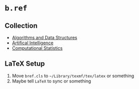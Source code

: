 # `b.ref`

## Collection

  - [Algorithms and Data Structures](https://github.com/d94ny/b.ref/raw/master/Algorithms/Algorithms.pdf)
  - [Artifical Intelligence](https://github.com/d94ny/b.ref/raw/master/Artificial%20Intelligence/AI.pdf)
  - [Computational Statistics](https://github.com/d94ny/b.ref/raw/master/Computational%20Statistics/Computational%20Statistics.pdf)

## LaTeX Setup

  1. Move `bref.cls` to `~/Library/texmf/tex/latex` or something
  2. Maybe tell `LaTeX` to sync or something
